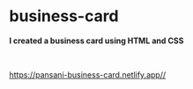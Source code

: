 # business-card
<p><strong>I created a business card using HTML and CSS</strong><p><br>
  

<img src=!(https://user-images.githubusercontent.com/80856856/117048164-12efe080-ace9-11eb-9114-a4a705013e7c.png) alt="">  



<a>https://pansani-business-card.netlify.app//</a>

